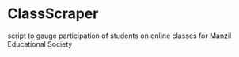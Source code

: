 # ClassScraper
script to gauge participation of students on online classes for Manzil 
Educational Society


